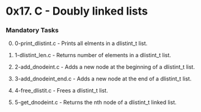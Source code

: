 # 0x17. C - Doubly linked lists

### Mandatory Tasks

0. 0-print_dlistint.c - Prints all elments in a dlistint_t list.

1. 1-dlistint_len.c - Returns number of elements in a dlistint_t list.

2. 2-add_dnodeint.c - Adds a new node at the beginning of a dlistint_t list.

3. 3-add_dnodeint_end.c - Adds a new node at the end of a dlistint_t list.

4. 4-free_dlistit.c - Frees a dlistint_t list.

5. 5-get_dnodeint.c - Returns the nth node of a dlistint_t linked list.
